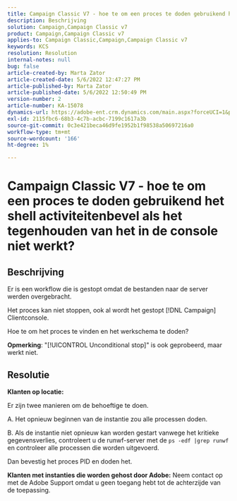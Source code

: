 ```yaml
---
title: Campaign Classic V7 - hoe te om een proces te doden gebruikend het shell activiteitenbevel als het tegenhouden van het in de console niet werkt?
description: Beschrijving
solution: Campaign,Campaign Classic v7
product: Campaign,Campaign Classic v7
applies-to: Campaign Classic,Campaign,Campaign Classic v7
keywords: KCS
resolution: Resolution
internal-notes: null
bug: false
article-created-by: Marta Zator
article-created-date: 5/6/2022 12:47:27 PM
article-published-by: Marta Zator
article-published-date: 5/6/2022 12:50:49 PM
version-number: 2
article-number: KA-15078
dynamics-url: https://adobe-ent.crm.dynamics.com/main.aspx?forceUCI=1&pagetype=entityrecord&etn=knowledgearticle&id=9f0becab-3acd-ec11-a7b5-6045bd00dbbc
exl-id: 2115fbc6-68b3-4c7b-acbc-7199c1617a3b
source-git-commit: 0c3e421beca46d9fe1952b1f98538a50697216a0
workflow-type: tm+mt
source-wordcount: '166'
ht-degree: 1%

---
```


# Campaign Classic V7 - hoe te om een proces te doden gebruikend het shell activiteitenbevel als het tegenhouden van het in de console niet werkt?

## Beschrijving


Er is een workflow die is gestopt omdat de bestanden naar de server werden overgebracht.

Het proces kan niet stoppen, ook al wordt het gestopt [!DNL Campaign] Clientconsole.

Hoe te om het proces te vinden en het werkschema te doden?

<b>Opmerking</b>: &quot;[!UICONTROL Unconditional stop]&quot; is ook geprobeerd, maar werkt niet.


## Resolutie


<b>Klanten op locatie:</b>

Er zijn twee manieren om de behoeftige te doen.

A. Het opnieuw beginnen van de instantie zou alle processen doden.

B. Als de instantie niet opnieuw kan worden gestart vanwege het kritieke gegevensverlies, controleert u de runwf-server met de `ps -edf |grep runwf` en controleer alle processen die worden uitgevoerd.

Dan bevestig het proces PID en doden het.

<b>Klanten met instanties die worden gehost door Adobe:</b> Neem contact op met de Adobe Support omdat u geen toegang hebt tot de achterzijde van de toepassing.
